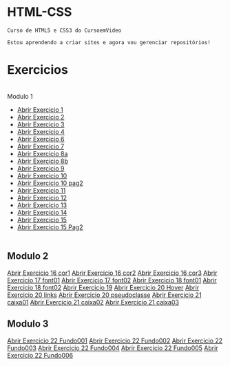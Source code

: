 # HTML-CSS
    Curso de HTML5 e CSS3 do CursoemVideo

    Estou aprendendo a criar sites e agora vou gerenciar repositórios!
 
 <h1>Exercicios</h1><br>
        <summary>Modulo 1</summary>
            <ul>
                <li>
                <a href="https://harrymanofi.github.io/HTML-CSS/exercicios/modulo 1/ex001 - hello world/index.html"> Abrir Exercicio 1</a>
                </li>
                <li><a href="https://harrymanofi.github.io/HTML-CSS/exercicios/modulo 1/ex002 - paragrafos e quebras de linha/index.html"> Abrir Exercicio 2</a>
                </li>
                <li><a href="https://harrymanofi.github.io/HTML-CSS/exercicios/modulo 1/ex003 - inserindo imagens/index.html"> Abrir Exercicio 3</a>
                </li>
                <li><a href="https://harrymanofi.github.io/HTML-CSS/exercicios/modulo 1/ex004 - inserindo favicon/index.html"> Abrir Exercicio 4</a>
                </li>
                <li><a href="https://harrymanofi.github.io/HTML-CSS/exercicios/modulo 1/ex006 - hierarquia de titulos h1/index.html"> Abrir Exercicio 6</a>
                </li>
                <li><a href="https://harrymanofi.github.io/HTML-CSS/exercicios/modulo 1/ex007 - pode ignorar/index.html"> Abrir Exercicio 7</a>
                </li>
                <li><a href="https://harrymanofi.github.io/HTML-CSS/exercicios/modulo 1/ex008a - formatacoes de texto 1/index.html"> Abrir Exercicio 8a</a>
                </li>
                <li><a href="https://harrymanofi.github.io/HTML-CSS/exercicios/modulo 1/ex008b - formatacoes de texto 2/index.html"> Abrir Exercicio 8b</a>
                </li>
                <li><a href="https://harrymanofi.github.io/HTML-CSS/exercicios/modulo 1/ex009 - inserindo listas/index.html"> Abrir Exercicio 9</a>
                </li>
                <li><a href="https://harrymanofi.github.io/HTML-CSS/exercicios/modulo 1/ex010 - links externos - internos - download/index.html"> Abrir Exercicio 10</a>
                </li>
                <li><a href="https://harrymanofi.github.io/HTML-CSS/exercicios/modulo 1/ex010 - links externos - internos - download/pag002.html"> Abrir Exercicio 10 pag2</a></li>
                <li><a href="https://harrymanofi.github.io/HTML-CSS/exercicios/modulo 1/ex011 - inserir áudios e imagens dinamicas/index.html"> Abrir Exercicio 11</a></li>
                <li><a href="https://harrymanofi.github.io/HTML-CSS/exercicios/modulo 1/ex012 - inserir vídeos/index.html"> Abrir Exercicio 12</a></li>
                <li><a href="https://harrymanofi.github.io/HTML-CSS/exercicios/modulo 1/ex013 - css inline/index.html"> Abrir Exercicio 13</a></li>
                <li><a href="https://harrymanofi.github.io/HTML-CSS/exercicios/modulo 1/ex014 - css interno/index.html"> Abrir Exercicio 14</a></li>
                <li><a href="https://harrymanofi.github.io/HTML-CSS/exercicios/modulo 1/ex015 - css externo/index.html"> Abrir Exercicio 15</a></li>
                <li><a href="https://harrymanofi.github.io/HTML-CSS/exercicios/modulo 1/ex015 - css externo/pagina02.html"> Abrir Exercicio 15 Pag2</a></li><br>
            </ul>
    <h2>Modulo 2</h2>
        <a href="https://harrymanofi.github.io/HTML-CSS/exercicios/modulo 2/ex016 - representando cores/cor01.html"> Abrir Exercicio 16 cor1</a>
        <a href="https://harrymanofi.github.io/HTML-CSS/exercicios/modulo 2/ex016 - representando cores/cor02.html"> Abrir Exercicio 16 cor2</a>
        <a href="https://harrymanofi.github.io/HTML-CSS/exercicios/modulo 2/ex016 - representando cores/cor03.html"> Abrir Exercicio 16 cor3</a>
        <a href="https://harrymanofi.github.io/HTML-CSS/exercicios/modulo 2/ex017 - Famílias de fonte com CSS/font01.html"> Abrir Exercicio 17 font01</a>
        <a href="https://harrymanofi.github.io/HTML-CSS/exercicios/modulo 2/ex017 - Famílias de fonte com CSS/font02.html"> Abrir Exercicio 17 font02</a>
        <a href="https://harrymanofi.github.io/HTML-CSS/exercicios/modulo 2/ex018 - Usando Google Fonts/font01.html"> Abrir Exercicio 18 font01</a>
        <a href="https://harrymanofi.github.io/HTML-CSS/exercicios/modulo 2/ex018 - Usando Google Fonts/font02.html"> Abrir Exercicio 18 font02</a>
        <a href="https://harrymanofi.github.io/HTML-CSS/exercicios/modulo 2/ex019 - Usando o id e o class com CSS/seletor01.html"> Abrir Exercicio 19</a>
        <a href="https://harrymanofi.github.io/HTML-CSS/exercicios/modulo 2/ex020 - pseudo-classes e pseudo-elementosem CSS/hover.html"> Abrir Exercicio 20 Hover</a>
        <a href="https://harrymanofi.github.io/HTML-CSS/exercicios/modulo 2/ex020 - pseudo-classes e pseudo-elementosem CSS/links.html"> Abrir Exercicio 20 links</a>
        <a href="https://harrymanofi.github.io/HTML-CSS/exercicios/modulo 2/ex020 - pseudo-classes e pseudo-elementosem CSS/pseudoclasse.html"> Abrir Exercicio 20 pseudoclasse</a>
        <a href="https://harrymanofi.github.io/HTML-CSS/exercicios/modulo 2/ex21 - box-level e bordas decoradas/caixa01.html"> Abrir Exercicio 21 caixa01</a>
        <a href="https://harrymanofi.github.io/HTML-CSS/exercicios/modulo 2/ex21 - box-level e bordas decoradas/caixa02.html"> Abrir Exercicio 21 caixa02</a>
        <a href="https://harrymanofi.github.io/HTML-CSS/exercicios/modulo 2/ex21 - box-level e bordas decoradas/caixa03.html"> Abrir Exercicio 21 caixa03</a><br>
    <h2>Modulo 3</h2>
        <a href="https://harrymanofi.github.io/HTML-CSS/exercicios/modulo 3/ex22/fundo001.html"> Abrir Exercicio 22 Fundo001</a>
        <a href="https://harrymanofi.github.io/HTML-CSS/exercicios/modulo 3/ex22/fundo002.html"> Abrir Exercicio 22 Fundo002</a>
        <a href="https://harrymanofi.github.io/HTML-CSS/exercicios/modulo 3/ex22/fundo003.html"> Abrir Exercicio 22 Fundo003</a>
        <a href="https://harrymanofi.github.io/HTML-CSS/exercicios/modulo 3/ex22/fundo004.html"> Abrir Exercicio 22 Fundo004</a>
        <a href="https://harrymanofi.github.io/HTML-CSS/exercicios/modulo 3/ex22/fundo005.html"> Abrir Exercicio 22 Fundo005</a>
        <a href="https://harrymanofi.github.io/HTML-CSS/exercicios/modulo 3/ex22/fundo006.html"> Abrir Exercicio 22 Fundo006</a>